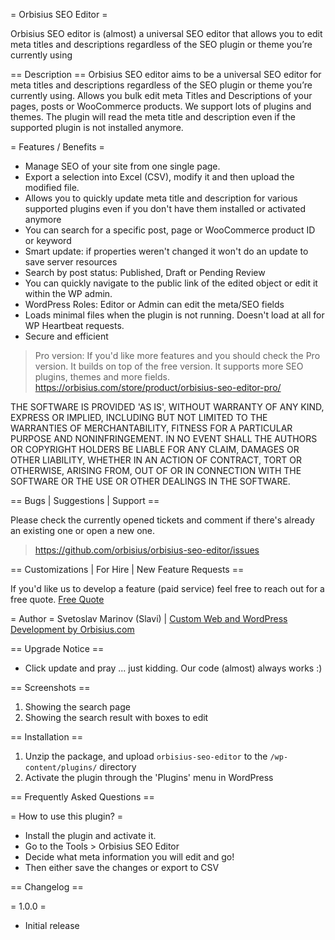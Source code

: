 = Orbisius SEO Editor =

Orbisius SEO editor is (almost) a universal SEO editor that allows you to edit meta titles and descriptions regardless of the SEO plugin or theme you’re currently using

== Description ==
Orbisius SEO editor aims to be a universal SEO editor for meta titles and descriptions regardless of the SEO plugin or theme you’re currently using.
Allows you bulk edit meta Titles and Descriptions of your pages, posts or WooCommerce products.
We support lots of plugins and themes.
The plugin will read the meta title and description even if the supported plugin is not installed anymore.

= Features / Benefits =
* Manage SEO of your site from one single page.
* Export a selection into Excel (CSV), modify it and then upload the modified file.
* Allows you to quickly update meta title and description for various supported plugins even if you don't have them installed or activated anymore
* You can search for a specific post, page or WooCommerce product ID or keyword
* Smart update: if properties weren't changed it won't do an update to save server resources
* Search by post status: Published, Draft or Pending Review
* You can quickly navigate to the public link of the edited object or edit it within the WP admin.
* WordPress Roles: Editor or Admin can edit the meta/SEO fields
* Loads minimal files when the plugin is not running. Doesn't load at all for WP Heartbeat requests.
* Secure and efficient

> Pro version:
If you'd like more features and you should check the Pro version.
It builds on top of the free version. It supports more SEO plugins, themes and more fields.
> <a href="https://orbisius.com/store/product/orbisius-seo-editor-pro/" target="_blank">https://orbisius.com/store/product/orbisius-seo-editor-pro/</a>

THE SOFTWARE IS PROVIDED 'AS IS', WITHOUT WARRANTY OF ANY KIND, EXPRESS OR IMPLIED, INCLUDING BUT NOT LIMITED TO THE WARRANTIES OF MERCHANTABILITY, FITNESS FOR A PARTICULAR PURPOSE AND NONINFRINGEMENT. IN NO EVENT SHALL THE AUTHORS OR COPYRIGHT HOLDERS BE LIABLE FOR ANY CLAIM, DAMAGES OR OTHER LIABILITY, WHETHER IN AN ACTION OF CONTRACT, TORT OR OTHERWISE, ARISING FROM, OUT OF OR IN CONNECTION WITH THE SOFTWARE OR THE USE OR OTHER DEALINGS IN THE SOFTWARE.

== Bugs | Suggestions | Support ==

Please check the currently opened tickets and comment if there's already an existing one or open a new one.
> <a href="https://github.com/orbisius/orbisius-seo-editor/issues" target="_blank">https://github.com/orbisius/orbisius-seo-editor/issues</a>

== Customizations | For Hire | New Feature Requests ==

If you'd like us to develop a feature (paid service) feel free to reach out for a free quote.
<a href="https://orbisius.com/free-quote" target="_blank">Free Quote</a>

= Author =
Svetoslav Marinov (Slavi) | <a href="https://orbisius.com" title="Custom Web Programming, Web Design, e-commerce, e-store, Wordpress Plugin Development Development in Niagara Falls, St. Catharines, Ontario, Canada" target="_blank">Custom Web and WordPress Development by Orbisius.com</a>

== Upgrade Notice ==
* Click update and pray ... just kidding. Our code (almost) always works :)

== Screenshots ==
1. Showing the search page
2. Showing the search result with boxes to edit

== Installation ==

1. Unzip the package, and upload `orbisius-seo-editor` to the `/wp-content/plugins/` directory
2. Activate the plugin through the 'Plugins' menu in WordPress

== Frequently Asked Questions ==

= How to use this plugin? =
* Install the plugin and activate it.
* Go to the Tools > Orbisius SEO Editor
* Decide what meta information you will edit and go!
* Then either save the changes or export to CSV

== Changelog ==

= 1.0.0 =
* Initial release
